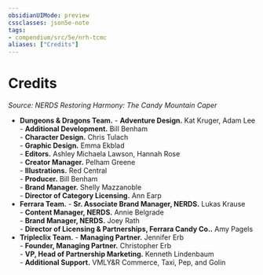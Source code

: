 ```yaml
---
obsidianUIMode: preview
cssclasses: json5e-note
tags:
- compendium/src/5e/nrh-tcmc
aliases: ["Credits"]
---
```

# Credits
*Source: NERDS Restoring Harmony: The Candy Mountain Caper* 

- **Dungeons & Dragons Team.**     - **Adventure Design.** Kat Kruger, Adam Lee    
        - **Additional Development.** Bill Benham    
        - **Character Design.** Chris Tulach    
        - **Graphic Design.** Emma Ekblad    
        - **Editors.** Ashley Michaela Lawson, Hannah Rose    
        - **Creator Manager.** Pelham Greene    
        - **Illustrations.** Red Central    
        - **Producer.** Bill Benham    
        - **Brand Manager.** Shelly Mazzanoble    
        - **Director of Category Licensing.** Ann Earp    
- **Ferrara Team.**     - **Sr. Associate Brand Manager, NERDS.** Lukas Krause    
        - **Content Manager, NERDS.** Annie Belgrade    
        - **Brand Manager, NERDS.** Joey Rath    
        - **Director of Licensing & Partnerships, Ferrara Candy Co..** Amy Pagels    
- **Tripleclix Team.**     - **Managing Partner.** Jennifer Erb    
        - **Founder, Managing Partner.** Christopher Erb    
        - **VP, Head of Partnership Marketing.** Kenneth Lindenbaum    
        - **Additional Support.** VMLY&R Commerce, Taxi, Pep, and Golin